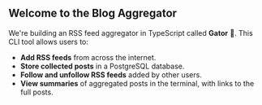 ## Welcome to the Blog Aggregator

We're building an RSS feed aggregator in TypeScript called **Gator** 🐊. This CLI tool allows users to:

- **Add RSS feeds** from across the internet.
- **Store collected posts** in a PostgreSQL database.
- **Follow and unfollow RSS feeds** added by other users.
- **View summaries** of aggregated posts in the terminal, with links to the full posts.
